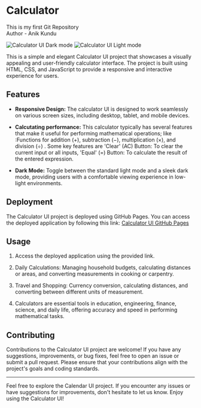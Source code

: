 # Calculator
This is my first Git Repository
<br>
Author - Anik Kundu


![Calculator UI Dark mode](calculator_demo_dark.png)
![Calculator UI Light mode](calculator_demo_light.png)

This is a simple and elegant Calculator UI project that showcases a visually appealing and user-friendly calculator interface. The project is built using HTML, CSS, and JavaScript to provide a responsive and interactive experience for users.

## Features

- **Responsive Design:** The calculator UI is designed to work seamlessly on various screen sizes, including desktop, tablet, and mobile devices.

- **Calcutating performance:** This calculator typically has several features that make it useful for performing mathematical operations; like :Functions for addition (+), subtraction (−), multiplication (×), and division (÷) . Some key features are 'Clear' (AC) Button: To clear the current input or all inputs, 'Equal' (=) Button: To calculate the result of the entered expression.

- **Dark Mode:** Toggle between the standard light mode and a sleek dark mode, providing users with a comfortable viewing experience in low-light environments.


## Deployment

The Calculator UI project is deployed using GitHub Pages. You can access the deployed application by following this link: [Calculator UI GitHub Pages](https://github.com/Code-With-Anik/Calculator)

## Usage

1. Access the deployed application using the provided link.

2. Daily Calculations: Managing household budgets, calculating distances or areas, and converting measurements in cooking or carpentry.
3. Travel and Shopping: Currency conversion, calculating distances, and converting between different units of measurement.
4. Calculators are essential tools in education, engineering, finance, science, and daily life, offering accuracy and speed in performing mathematical tasks.


## Contributing

Contributions to the Calculator UI project are welcome! If you have any suggestions, improvements, or bug fixes, feel free to open an issue or submit a pull request. Please ensure that your contributions align with the project's goals and coding standards.


---

Feel free to explore the Calendar UI project. If you encounter any issues or have suggestions for improvements, don't hesitate to let us know. Enjoy using the Calculator UI!
